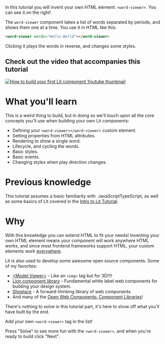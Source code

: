 In this tutorial you will invent your own HTML element: `<word-viewer>`.
You can see it on the right!

The `word-viewer` component takes a list of words separated by periods, and
shows them one at a time. You use it in HTML like this:

```html
<word-viewer words="Hello.World"></word-viewer>
```

Clicking it plays the words in reverse, and changes some styles.

## Check out the video that accompanies this tutorial

[![How to build your first Lit component Youtube
thumbnail](/images/tutorials/word-viewer/youtube_thumbnail.jpeg)](https://www.youtube.com/watch?v=QBa1_QQnRcs)

# What you'll learn

This is a weird thing to build, but in doing so we'll touch upon all the core
concepts you'll use when building your own Lit components:

* Defining your `<word-viewer></word-viewer>` custom element.
* Setting properties from HTML attributes.
* Rendering to show a single word.
* Lifecycle, and cycling the words.
* Basic styles.
* Basic events.
* Changing styles when play direction changes.

# Previous knowledge

This tutorial assumes a basic familiarity with&nbsp;
<ts-js><span slot="js">JavaScript</span><span slot="ts">TypeScript</span></ts-js>,
as well as some basics of Lit covered in the
[Intro to Lit Tutorial](/tutorials/intro-to-lit).

# Why

With this knowledge you can extend HTML to fit your needs! Inventing your own
HTML element means your component will work anywhere HTML works, and since most
frontend frameworks support HTML, your custom elements work
[everywhere](https://custom-elements-everywhere.com/).

Lit is also used to develop some awesome open source components. Some of my
favorites:

 * [&lt;Model Viewer>](https://modelviewer.dev/) - Like an `<img>` tag but for
   3D!!!!
 * [Lion component library](https://lion-web.netlify.app/components/) -
   Fundamental white label web components for building  your design system.
 * [Shoelace](https://shoelace.style/) - A forward-thinking library of web
   components.
 * And many of the [Open Web Components: Component
   Libraries](https://open-wc.org/guides/community/component-libraries/)!

There's nothing to solve in this tutorial part, it's here to show off what
you'll have built by the end.

Add your own `<word-viewer>` tag in the list!

Press "Solve" to see more fun with the `<word-viewer>`, and when you're ready to
build click "Next".
